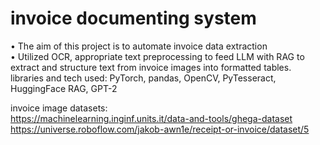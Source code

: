 # invoice documenting system

•	The aim of this project is to automate invoice data extraction <br/>
•	Utilized OCR, appropriate text preprocessing to feed LLM with RAG to extract and structure text from invoice images into formatted tables. <br/>
libraries and tech used: PyTorch, pandas, OpenCV, PyTesseract, HuggingFace RAG, GPT-2

invoice image datasets:<br/>
https://machinelearning.inginf.units.it/data-and-tools/ghega-dataset<br/>
https://universe.roboflow.com/jakob-awn1e/receipt-or-invoice/dataset/5
